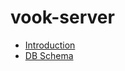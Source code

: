 # vook-server

- [Introduction](docs/introduction/240622/README.md)
- [DB Schema](docs/schema/README.md)
